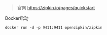 > 官网 https://zipkin.io/pages/quickstart

Docker启动
```shell
docker run -d -p 9411:9411 openzipkin/zipkin
```